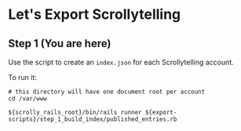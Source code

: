 # Let's Export Scrollytelling

## Step 1 **(You are here)**

Use the script to create an `index.json` for each Scrollytelling account.

To run it:

``` shell
# this directory will have one document root per account
cd /var/www

${scrolly_rails_root}/bin/rails runner ${export-scripts}/step_1_build_index/published_entries.rb
```
